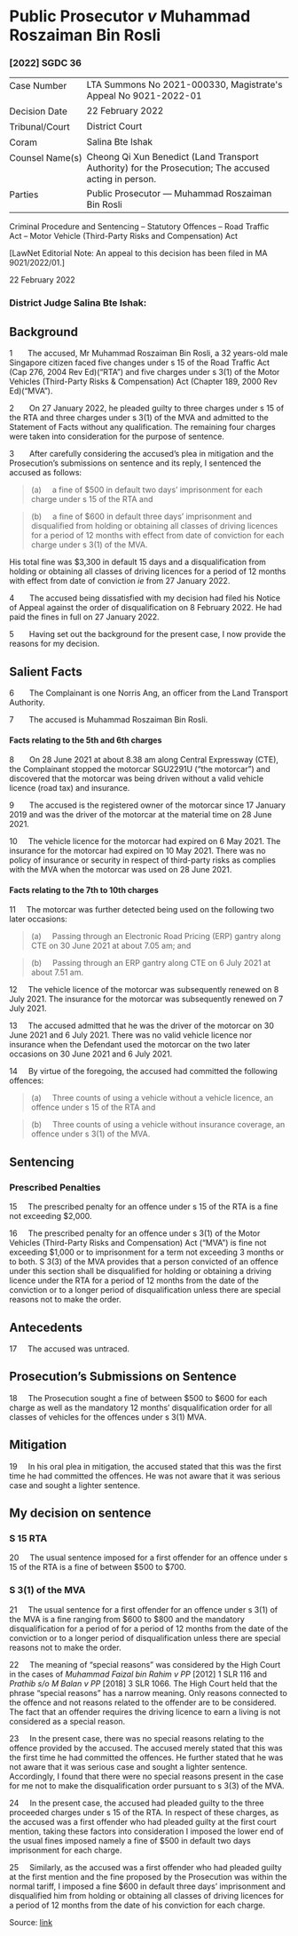 <style>.footnotes::before { content: "Footnotes:"; }</style>
# Public Prosecutor _v_ Muhammad Roszaiman Bin Rosli  

### \[2022\] SGDC 36

<table id="info-table"><tbody><tr class="info-row"><td class="txt-label" style="padding: 4px 0px; white-space: nowrap" valign="top">Case Number</td><td class="txt-body">LTA Summons No 2021-000330, Magistrate's Appeal No 9021-2022-01</td></tr><tr class="info-row"><td class="txt-label" style="padding: 4px 0px; white-space: nowrap" valign="top">Decision Date</td><td class="txt-body">22 February 2022</td></tr><tr class="info-row"><td class="txt-label" style="padding: 4px 0px; white-space: nowrap" valign="top">Tribunal/Court</td><td class="txt-body">District Court</td></tr><tr class="info-row"><td class="txt-label" style="padding: 4px 0px; white-space: nowrap" valign="top">Coram</td><td class="txt-body">Salina Bte Ishak</td></tr><tr class="info-row"><td class="txt-label" style="padding: 4px 0px; white-space: nowrap" valign="top">Counsel Name(s)</td><td class="txt-body">Cheong Qi Xun Benedict (Land Transport Authority) for the Prosecution; The accused acting in person.</td></tr><tr class="info-row"><td class="txt-label" style="padding: 4px 0px; white-space: nowrap" valign="top">Parties</td><td class="txt-body">Public Prosecutor — Muhammad Roszaiman Bin Rosli</td></tr></tbody></table>

Criminal Procedure and Sentencing – Statutory Offences – Road Traffic Act – Motor Vehicle (Third-Party Risks and Compensation) Act

\[LawNet Editorial Note: An appeal to this decision has been filed in MA 9021/2022/01.\]

22 February 2022

### District Judge Salina Bte Ishak:

## Background

1       The accused, Mr Muhammad Roszaiman Bin Rosli, a 32 years-old male Singapore citizen faced five changes under s 15 of the Road Traffic Act (Cap 276, 2004 Rev Ed)(“RTA”) and five charges under s 3(1) of the Motor Vehicles (Third-Party Risks & Compensation) Act (Chapter 189, 2000 Rev Ed)(“MVA”).

2       On 27 January 2022, he pleaded guilty to three charges under s 15 of the RTA and three charges under s 3(1) of the MVA and admitted to the Statement of Facts without any qualification. The remaining four charges were taken into consideration for the purpose of sentence.

3       After carefully considering the accused’s plea in mitigation and the Prosecution’s submissions on sentence and its reply, I sentenced the accused as follows:

> (a)     a fine of $500 in default two days’ imprisonment for each charge under s 15 of the RTA and

> (b)     a fine of $600 in default three days’ imprisonment and disqualified from holding or obtaining all classes of driving licences for a period of 12 months with effect from date of conviction for each charge under s 3(1) of the MVA.

His total fine was $3,300 in default 15 days and a disqualification from holding or obtaining all classes of driving licences for a period of 12 months with effect from date of conviction _ie_ from 27 January 2022.

4       The accused being dissatisfied with my decision had filed his Notice of Appeal against the order of disqualification on 8 February 2022. He had paid the fines in full on 27 January 2022.

5       Having set out the background for the present case, I now provide the reasons for my decision.

## Salient Facts

6       The Complainant is one Norris Ang, an officer from the Land Transport Authority.

7       The accused is Muhammad Roszaiman Bin Rosli.

#### Facts relating to the 5th and 6th charges

8       On 28 June 2021 at about 8.38 am along Central Expressway (CTE), the Complainant stopped the motorcar SGU2291U (“the motorcar”) and discovered that the motorcar was being driven without a valid vehicle licence (road tax) and insurance.

9       The accused is the registered owner of the motorcar since 17 January 2019 and was the driver of the motorcar at the material time on 28 June 2021.

10     The vehicle licence for the motorcar had expired on 6 May 2021. The insurance for the motorcar had expired on 10 May 2021. There was no policy of insurance or security in respect of third-party risks as complies with the MVA when the motorcar was used on 28 June 2021.

#### Facts relating to the 7th to 10th charges

11     The motorcar was further detected being used on the following two later occasions:

> (a)     Passing through an Electronic Road Pricing (ERP) gantry along CTE on 30 June 2021 at about 7.05 am; and

> (b)     Passing through an ERP gantry along CTE on 6 July 2021 at about 7.51 am.

12     The vehicle licence of the motorcar was subsequently renewed on 8 July 2021. The insurance for the motorcar was subsequently renewed on 7 July 2021.

13     The accused admitted that he was the driver of the motorcar on 30 June 2021 and 6 July 2021. There was no valid vehicle licence nor insurance when the Defendant used the motorcar on the two later occasions on 30 June 2021 and 6 July 2021.

14     By virtue of the foregoing, the accused had committed the following offences:

> (a)     Three counts of using a vehicle without a vehicle licence, an offence under s 15 of the RTA and

> (b)     Three counts of using a vehicle without insurance coverage, an offence under s 3(1) of the MVA.

## Sentencing

### Prescribed Penalties

15     The prescribed penalty for an offence under s 15 of the RTA is a fine not exceeding $2,000.

16     The prescribed penalty for an offence under s 3(1) of the Motor Vehicles (Third-Party Risks and Compensation) Act (“MVA”) is fine not exceeding $1,000 or to imprisonment for a term not exceeding 3 months or to both. S 3(3) of the MVA provides that a person convicted of an offence under this section shall be disqualified for holding or obtaining a driving licence under the RTA for a period of 12 months from the date of the conviction or to a longer period of disqualification unless there are special reasons not to make the order.

## Antecedents

17     The accused was untraced.

## Prosecution’s Submissions on Sentence

18     The Prosecution sought a fine of between $500 to $600 for each charge as well as the mandatory 12 months’ disqualification order for all classes of vehicles for the offences under s 3(1) MVA.

## Mitigation

19     In his oral plea in mitigation, the accused stated that this was the first time he had committed the offences. He was not aware that it was serious case and sought a lighter sentence.

## My decision on sentence

### S 15 RTA

20     The usual sentence imposed for a first offender for an offence under s 15 of the RTA is a fine of between $500 to $700.

### S 3(1) of the MVA

21     The usual sentence for a first offender for an offence under s 3(1) of the MVA is a fine ranging from $600 to $800 and the mandatory disqualification for a period of for a period of 12 months from the date of the conviction or to a longer period of disqualification unless there are special reasons not to make the order.

22     The meaning of “special reasons” was considered by the High Court in the cases of _Muhammad Faizal bin Rahim v PP_ <span class="citation">\[2012\] 1 SLR 116</span> and _Prathib s/o M Balan v PP_ <span class="citation">\[2018\] 3 SLR 1066</span>. The High Court held that the phrase “special reasons” has a narrow meaning. Only reasons connected to the offence and not reasons related to the offender are to be considered. The fact that an offender requires the driving licence to earn a living is not considered as a special reason.

23     In the present case, there was no special reasons relating to the offence provided by the accused. The accused merely stated that this was the first time he had committed the offences. He further stated that he was not aware that it was serious case and sought a lighter sentence. Accordingly, I found that there were no special reasons present in the case for me not to make the disqualification order pursuant to s 3(3) of the MVA.

24     In the present case, the accused had pleaded guilty to the three proceeded charges under s 15 of the RTA. In respect of these charges, as the accused was a first offender who had pleaded guilty at the first court mention, taking these factors into consideration I imposed the lower end of the usual fines imposed namely a fine of $500 in default two days imprisonment for each charge.

25     Similarly, as the accused was a first offender who had pleaded guilty at the first mention and the fine proposed by the Prosecution was within the normal tariff, I imposed a fine $600 in default three days’ imprisonment and disqualified him from holding or obtaining all classes of driving licences for a period of 12 months from the date of his conviction for each charge.


Source: [link](https://www.lawnet.sg:443/lawnet/web/lawnet/free-resources?p_p_id=freeresources_WAR_lawnet3baseportlet&p_p_lifecycle=1&p_p_state=normal&p_p_mode=view&_freeresources_WAR_lawnet3baseportlet_action=openContentPage&_freeresources_WAR_lawnet3baseportlet_docId=%2FJudgment%2F27209-SSP.xml)